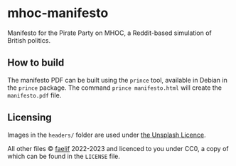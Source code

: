 # mhoc-manifesto
Manifesto for the Pirate Party on MHOC, a Reddit-based simulation of British politics.

How to build
--------

The manifesto PDF can be built using the `prince` tool, available in Debian in the `prince` package. The command `prince manifesto.html` will create the `manifesto.pdf` file.

Licensing
--------

Images in the `headers/` folder are used under [the Unsplash Licence](https://unsplash.com/license).

All other files © [faelif](https://github.com/faelif) 2022-2023 and licenced to you under CC0, a copy of which can be found in the `LICENSE` file.
